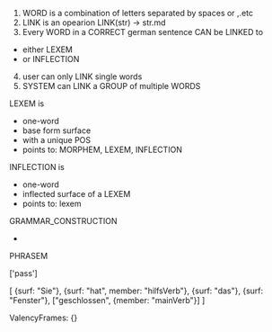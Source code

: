 1. WORD is a combination of letters separated by spaces or ,.etc
2. LINK is an opearion LINK(str) -> str.md
3. Every WORD in a CORRECT german sentence CAN be LINKED to

- either LEXEM
- or INFLECTION

4. user can only LINK single words
5. SYSTEM can LINK a GROUP of multiple WORDS

LEXEM is

- one-word
- base form surface
- with a unique POS
- points to: MORPHEM, LEXEM, INFLECTION

INFLECTION is

- one-word
- inflected surface of a LEXEM
- points to: lexem

GRAMMAR_CONSTRUCTION

-

PHRASEM

['pass']

[
{surf: "Sie"},
{surf: "hat", member: "hilfsVerb"},
{surf: "das"},
{surf: "Fenster"},
["geschlossen", {member: "mainVerb"}]
]

ValencyFrames: {}
